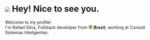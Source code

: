 <h1><img src="https://emojis.slackmojis.com/emojis/images/1531849430/4246/blob-sunglasses.gif?1531849430" width="30"/> Hey! Nice to see you.</h1>
<p>Welcome to my profile! </br> I'm Rafael Silva, Fullstack developer from <img src="./src/brazil.png" width="13"/> <b>Brazil</b>, working at Consult Sistemas Inteligentes.</p>

